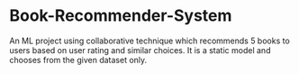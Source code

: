 # Book-Recommender-System
An ML project using collaborative technique which recommends  5 books to users based on user rating and similar choices. It is a static model and chooses from the given dataset only.
